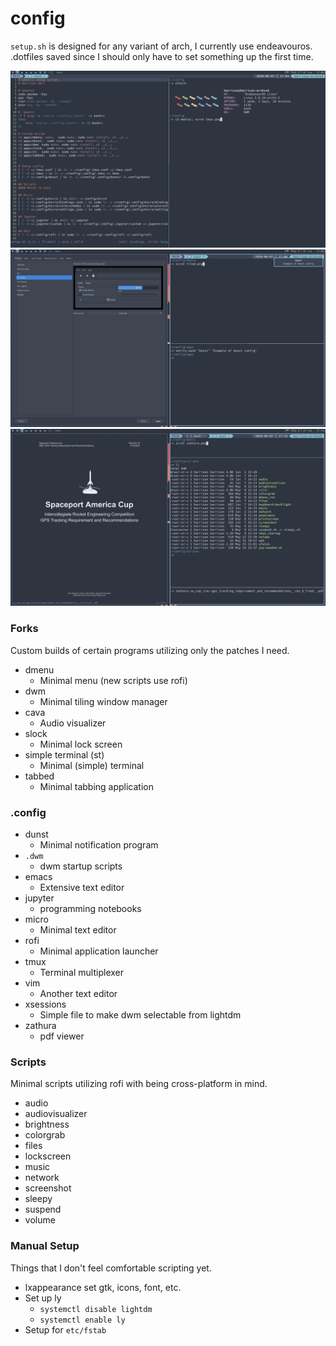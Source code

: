 # config
`setup.sh` is designed for any variant of arch, I currently use
endeavouros. .dotfiles saved since I should only have to set something
up the first time. 

![tmux](media/tmux.png)
![tiled](media/tiled.png)
![zathura](media/zathura.png)

### Forks
Custom builds of certain programs utilizing only the patches I need. 
* dmenu
  * Minimal menu (new scripts use rofi)
* dwm
  * Minimal tiling window manager
* cava
  * Audio visualizer
* slock
  * Minimal lock screen
* simple terminal (st)
  * Minimal (simple) terminal
* tabbed
  * Minimal tabbing application

### .config
* dunst
  * Minimal notification program
* `.dwm`
  * dwm startup scripts
* emacs
  * Extensive text editor
* jupyter
  * programming notebooks
* micro
  * Minimal text editor
* rofi
  * Minimal application launcher
* tmux
  * Terminal multiplexer
* vim
  * Another text editor
* xsessions
  * Simple file to make dwm selectable from lightdm
* zathura
  * pdf viewer

### Scripts 
Minimal scripts utilizing rofi with being cross-platform in mind.
* audio
* audiovisualizer
* brightness
* colorgrab
* files
* lockscreen
* music
* network
* screenshot
* sleepy
* suspend
* volume

### Manual Setup
Things that I don't feel comfortable scripting yet.
* lxappearance set gtk, icons, font, etc.
* Set up ly
  * `systemctl disable lightdm`
  * `systemctl enable ly`
* Setup for `etc/fstab`
